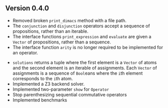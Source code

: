 
## Version 0.4.0

- Removed broken `print_dimacs` method with a file path.
- The `conjunction` and `disjunction` operators accept a sequence of propositions, rather than an iterable.
- The interface functions `print_expression` and `evaluate` are given a `Vector` of propositions, rather than a sequence.
- The interface function `arity` is no longer required to be implemented for an operator.
<!-- - Implemented canonical conjunction and disjunction normal forms. -->
- `solutions` returns a tuple where the first element is a `Vector` of atoms and the second element is an iterable of assignments. Each `Vector` of assignments is a sequence of `Bool`eans where the `i`th element corresponds to the `i`th atom.
- Implemented a Z3 backend solver.
- Implemented two-parameter `show` for `Operator`
- Stop parenthesizing sequential commutative operators
- Implemented benchmarks
